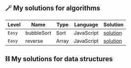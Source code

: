 ## 🪄 My solutions for algorithms
| Level | Name | Type | Language | Solution |
| --- | --- | --- | --- | --- |
| `Easy` | bubbleSort | Sort | JavaScript |[solution](https://github.com/maxdzyubak/algorithms-and-data-structures/blob/main/javascript/algorithms/sort/bubbleSort.js) |
| `Easy` | reverse | Array | JavaScript | [solution](https://github.com/maxdzyubak/algorithms-and-data-structures/blob/main/javascript/algorithms/array/reverse.js) |

## ⛓ My solutions for data structures
